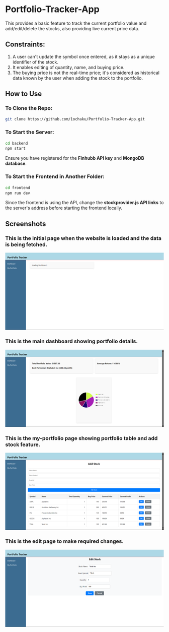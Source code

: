 # Portfolio-Tracker-App

This provides a basic feature to track the current portfolio value and add/edit/delete the stocks, also providing live current price data.

## Constraints:

1. A user can't update the symbol once entered, as it stays as a unique identifier of the stock.
2. It enables editing of quantity, name, and buying price.
3. The buying price is not the real-time price; it's considered as historical data known by the user when adding the stock to the portfolio.

## How to Use

### To Clone the Repo:

```bash
git clone https://github.com/1ochaku/Portfolio-Tracker-App.git
```

### To Start the Server:

```bash
cd backend
npm start
```

Ensure you have registered for the **Finhubb API key** and **MongoDB database**.

### To Start the Frontend in Another Folder:

```bash
cd frontend
npm run dev
```

Since the frontend is using the API, change the **stockprovider.js API links** to the server's address before starting the frontend locally.

## Screenshots

### This is the initial page when the website is loaded and the data is being fetched.

![Image 1](./SS/InitialPage.png)

### This is the main dashboard showing portfolio details.

![Image 2](./SS/Dashboard.png)

### This is the my-portfolio page showing portfolio table and add stock feature.

![Image 3](./SS/My-Portfolio.png)

### This is the edit page to make required changes.

![Image 4](./SS/Edit-Page.png)
